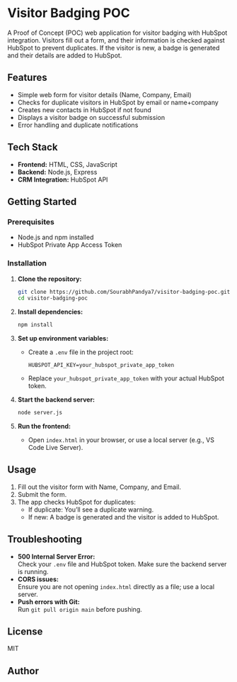 # Visitor Badging POC

A Proof of Concept (POC) web application for visitor badging with HubSpot integration. Visitors fill out a form, and their information is checked against HubSpot to prevent duplicates. If the visitor is new, a badge is generated and their details are added to HubSpot.

## Features

- Simple web form for visitor details (Name, Company, Email)
- Checks for duplicate visitors in HubSpot by email or name+company
- Creates new contacts in HubSpot if not found
- Displays a visitor badge on successful submission
- Error handling and duplicate notifications

## Tech Stack

- **Frontend:** HTML, CSS, JavaScript
- **Backend:** Node.js, Express
- **CRM Integration:** HubSpot API

## Getting Started
### Prerequisites

- Node.js and npm installed
- HubSpot Private App Access Token

### Installation

1. **Clone the repository:**
   ```sh
   git clone https://github.com/SourabhPandya7/visitor-badging-poc.git
   cd visitor-badging-poc
   ```

2. **Install dependencies:**
   ```sh
   npm install
   ```

3. **Set up environment variables:**
   - Create a `.env` file in the project root:
     ```
     HUBSPOT_API_KEY=your_hubspot_private_app_token
     ```
   - Replace `your_hubspot_private_app_token` with your actual HubSpot token.

4. **Start the backend server:**
   ```sh
   node server.js
   ```

5. **Run the frontend:**
   - Open `index.html` in your browser, or use a local server (e.g., VS Code Live Server).

## Usage

1. Fill out the visitor form with Name, Company, and Email.
2. Submit the form.
3. The app checks HubSpot for duplicates:
   - If duplicate: You’ll see a duplicate warning.
   - If new: A badge is generated and the visitor is added to HubSpot.

## Troubleshooting

- **500 Internal Server Error:**  
  Check your `.env` file and HubSpot token. Make sure the backend server is running.
- **CORS issues:**  
  Ensure you are not opening `index.html` directly as a file; use a local server.
- **Push errors with Git:**  
  Run `git pull origin main` before pushing.

## License

MIT

## Author